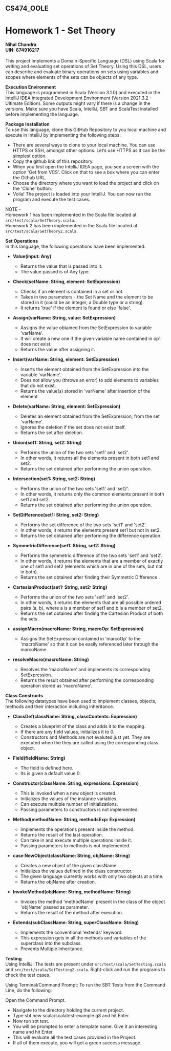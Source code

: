 ## CS474_OOLE
# Homework 1 - Set Theory
**Nihal Chandra**<br>
**UIN: 674916217**<br><br>
This project implements a Domain-Specific Language (DSL) using Scala for writing and evaluating set operations of Set Theory. Using this DSL, users can describe and evaluate binary operations on sets using variables and scopes where elements of the sets can be objects of any type.

**Execution Environment**<br>
This language is programmed in Scala (Version 3.1.0) and executed in the IntelliJ IDEA integrated Development Environment (Version 2021.3.2 - Ultimate Edition). Some outputs might vary if there is a change in the versions. Make sure you have Scala, IntelliJ, SBT and ScalaTest installed before implementing the language.

**Package Installation**<br>
To use this language, clone this GitHub Repository to you local machine and execute in IntelliJ by implementing the following steps:
- There are several ways to clone to your local machine. You can use HTTPS or SSH, amongst other options. Let’s use HTTPS as it can be the simplest option. 
- Copy the github link of this repository.
- When you first open the IntelliJ IDEA page, you see a screen with the  option 'Get from VCS'. Click on that to see a box where you can enter the Github URL. 
- Choose the directory where you want to load the project and click  on the 'Clone' button.
- Voila! The project is loaded into your IntelliJ. You can now run the program and execute the test cases.

NOTE -
<br>Homework 1 has been implemented in the Scala file located at ```src/test/scala/SetTheory.scala```.
<br>Homework 2 has been implemented in the Scala file located at ```src/test/scala/SetTheory2.scala```.

**Set Operations**<br>
In this language, the following operations have been implemented:<br>
- **Value(input: Any)**<br>
  - Returns the value that is passed into it.
  - The value passed is of Any type.

- **Check(setName: String, element: SetExpression)**<br>
  - Checks if an element is contained in a set or not. 
  - Takes in two parameters - the Set Name and the element to be stored in it (could be an integer, a Double type or a string). 
  - It returns 'true' if the element is found or else 'false'.

- **Assign(varName: String, value: SetExpression)**<br>
  - Assigns the value obtained from the SetExpression to variable 'varName'. 
  - It will create a new one if the given variable name contained in op1 does not exist. 
  - Returns the value after assigning it.

- **Insert(varName: String, element: SetExpression)**<br> 
  - Inserts the element obtained from the SetExpression into the variable 'varName'.  
  - Does not allow you (throws an error) to add elements to variables that do not exist. 
  - Returns the value(s) stored in 'varName' after insertion of the element.

- **Delete(varName: String, element: SetExpression)**<br> 
  - Deletes an element obtained from the SetExpression, from the set 'varName'.
  - Ignores the deletion if the set does not exist itself.
  - Returns the set after deletion.
   
- **Union(set1: String, set2: String)**<br> 
  - Performs the union of the two sets 'set1' and 'set2'.
  - In other words, it returns all the elements present in both set1 and set2.
  - Returns the set obtained after performing the union operation.

- **Intersection(set1: String, set2: String)**<br> 
  - Performs the union of the two sets 'set1' and 'set2'.
  - In other words, it returns only the common elements present in both set1 and set2.
  - Returns the set obtained after performing the union operation.

- **SetDifference(set1: String, set2: String)**<br> 
  - Performs the set difference of the two sets 'set1' and 'set2'.
  - In other words, it returns the elements present set1 but not in set2.
  - Returns the set obtained after performing the difference operation.

- **SymmetricDifference(set1: String, set2: String)**<br> 
  - Performs the symmetric difference of the two sets 'set1' and 'set2'.
  - In other words, it returns the elements  that are a member of exactly one of set1 and set2 (elements which are in one of the sets, but not in both).
  - Returns the set obtained after finding their Symmetric Difference .

- **CartesianProduct(set1: String, set2: String)**<br> 
  - Performs the union of the two sets 'set1' and 'set2'.
  - In other words, it returns the elements that are all possible ordered pairs (a, b), where a is a member of set1 and b is a member of set2.
  - Returns the set obtained after finding the Cartesian Product of both the sets.

- **assignMacro(macroName: String, macroOp: SetExpression)**<br> 
  - Assigns the SetExpression contained in 'marcoOp' to the 'macroName' so that it can be easily referenced later through the marcoName.

- **resolveMacro(macroName: String)**<br> 
  - Resolves the 'macroName' and implements its corresponding SetExpression.
  - Returns the result obtained after performing the corresponding operation stored as 'macroName'.

**Class Constructs**<br>
The following datatypes have been used to implement classes, objects, methods and their interaction including inheritance.

- **ClassDef(className: String, classContents: Expression)**<br>
  - Creates a blueprint of the class and adds it to the mapping.
  - If there are any field values, initializes it to 0.
  - Constructors and Methods are not evaluted just yet. They are executed when the they are called using the corresponding class object.

- **Field(fieldName: String)**<br>
  - The field is defined here.
  - Its is given a default value 0.

- **Constructor(className: String, expressions: Expression)**<br>
  - This is invoked when a new object is created.
  - Initializes the values of the instance variables.
  - Can execute multiple number of initializations.
  - Passing parameters to constructors is not implemented.

- **Method(methodName: String, methodsExp: Expression)**<br>
  - Implements the operations present inside the method.
  - Returns the result of the last operation.
  - Can take in and execute multiple operations inside it.
  - Passing parameters to methods is not implemented.

- **case NewObject(className: String, objName: String)**<br>
  - Creates a new object of the given className.
  - Initializes the values defined in the class constructor.
  - The given language currently works with only two objects at a time.
  - Returns the objName after creation.
 
- **InvokeMethod(objName: String, methodName: String)**<br>
  - Invokes the method 'methodName' present in the class of the object 'objName' passed as parameter.
  - Returns the result of the method after execution.

- **Extends(subClassName: String, superClassName: String)**<br>
  - Implements the conventional 'extends' keyword.
  - This expression gets in all the methods and variables of the superclass into the subclass.
  - Prevents Multiple Inheritance.

**Testing**<br>
Using IntelliJ:
The tests are present under ```src/test/scala/SetTesting.scala``` and ```src/test/scala/SetTesting2.scala```. Right-click and run the programs to check the test cases.

Using Terminal/Command Prompt:
To run the SBT Tests from the Command Line, do the following:

Open the Command Prompt.
- Navigate to the directory holding the current project.
- Type sbt new scala/scalatest-example.g8 and hit Enter.
- Now run sbt test.
- You will be prompted to enter a template name. Give it an interesting name and hit Enter.
- This will evaluate all the test cases provided in the Project.
- If all of them execute, you will get a green success message.
